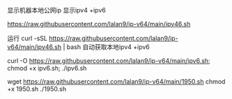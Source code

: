 显示机器本地公网ip 显示ipv4 +ipv6


https://raw.githubusercontent.com/lalan9/ip-v64/main/ipv46.sh

运行
curl -sSL https://raw.githubusercontent.com/lalan9/ip-v64/main/ipv46.sh | bash
自动获取本地ipv4 +ipv6


curl -O https://raw.githubusercontent.com/lalan9/ip-v64/main/ipv6.sh; chmod +x ipv6.sh; ./ipv6.sh







wget https://raw.githubusercontent.com/lalan9/ip-v64/main/1950.sh chmod +x 1950.sh 
./1950.sh
